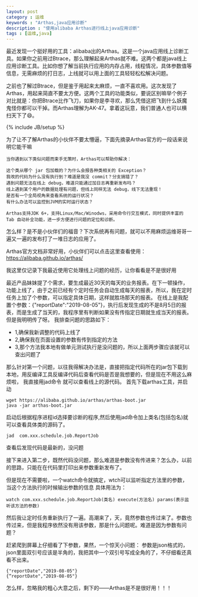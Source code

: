 ```yaml
---
layout: post
category : 运维
keywords : "Arthas,java应用诊断"
description : "使用alibaba Arthas进行线上java应用诊断"
tags : [运维,java]
---
```


 最近发现一个挺好用的工具：alibaba出的Arthas。这是一个java应用线上诊断工具。如果你之前用过Btrace，那么理解起来Arthas就不难。这两个都是java线上应用诊断工具。比如你想了解当前执行应用的内存占用，线程情况，具体参数值等信息，无需麻烦的打日志，上线就可以用上面的工具轻轻松松解决问题。

 之前也了解过Btrace，但是鉴于用起来太麻烦，一直不喜欢用。这次发现了Arthas，用起来简直不要太方便。这两个工具的功能类似，要说区别嘛举个例子对比就是：你把Btrace比作飞刀，如果你是李寻欢，那么凭借这把飞到什么妖魔鬼怪你都可以干掉。而Arthas理解为AK-47。拿着这玩意，我们普通人也可以横扫天下了😄。
<!--break-->

{% include JB/setup %}

为了让不了解Arthas的小伙伴不要太懵逼，下面先摘录Arthas官方的一段话来说明它能干嘛
```
当你遇到以下类似问题而束手无策时，Arthas可以帮助你解决：

这个类从哪个 jar 包加载的？为什么会报各种类相关的 Exception？
我改的代码为什么没有执行到？难道是我没 commit？分支搞错了？
遇到问题无法在线上 debug，难道只能通过加日志再重新发布吗？
线上遇到某个用户的数据处理有问题，但线上同样无法 debug，线下无法重现！
是否有一个全局视角来查看系统的运行状况？
有什么办法可以监控到JVM的实时运行状态？

Arthas支持JDK 6+，支持Linux/Mac/Winodws，采用命令行交互模式，同时提供丰富的 Tab 自动补全功能，进一步方便进行问题的定位和诊断。
```

怎么样？是不是小伙伴们的福音？下次系统再有问题，就可以不用麻烦运维哥哥一遍又一遍的发布打了一堆日志的应用了。

Arthas官方文档非常好用，小伙伴们可以点击这里查看使用：https://alibaba.github.io/arthas/

我这里仅记录下我最近使用它处理线上问题的经历，让你看看是不是很好用

最近产品妹妹提了个需求，要生成最近30天的每天的业务报表。在下一顿操作，功能上线了，由于之前已经有个定时任务会自动生成每天的报表，所以，我在定时任务上加了个参数，可以指定具体日期，这样就胜场那天的报表。
在线上是我配置个参数：{"reportDate":"2019-08-05"}，执行后发现生成的不是8月5日的报表，而是生成了当天的，我程序里有判断如果没有传指定日期就生成当天的报表。但是我明明传了呀。
我排查问题的思路如下：
- 1,确保我新调整的代码上线了
- 2,确保我在页面设置的参数有传到指定的方法
- 3,那个方法我本地有做单元测试执行是没问题的，所以上面两步骤应该就可以查出问题了

那么针对第一个问题，以往我得解决办法是，直接把指定代码所在的jar包下载到本地，用反编译工具反编译代码后查看代码是否是我想要的，但是现在不用这么麻烦啦，
我直接用jad命令 就可以查看线上的源代码。
首先下载arthas工具，并启动
```
wget https://alibaba.github.io/arthas/arthas-boot.jar
java -jar arthas-boot.jar

```
启动后根据程序进程id选择要诊断的程序,然后使用jad命令加上类名(包括包名)就可以查看具体类的源码了。
```
jad  com.xxx.schedule.job.ReportJob
```
查看后发现代码是最新的，没问题

接下来进入第二步，既然代码没问题，那么难道是参数没有传进来？怎么办，以前的思路，只能在在代码里打印出来参数重新发布了。

但是现在不需要啦，一个watch命令就搞定，wtch可以监听指定方法里的参数，当这个方法执行的时候输出参数的信息
具体用法为：
```
watch com.xxx.schedule.job.ReportJob(类名) execute(方法名) params(表示监听该方法的参数)
```
然后我让定时任务重新执行了一遍。高潮来了，天，竟然参数也传过来了。参数也传过来，但是我程序依然没有用该参数，那是什么问题呢。难道是因为参数有问题？

赶紧爬到屏幕上仔细看了下参数，果然，一个惊天小问题：
参数是json格式的，json里面双引号应该是半角的，我把其中一个双引号写成全角的了，不仔细看还真看不出来。
```
{"reportDate","2019-08-05"}
{“reportDate","2019-08-05"}
```

怎么样，忽略我的粗心大意之后，剩下的——Arthas是不是很好用！！！
